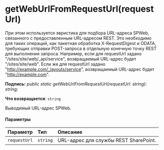 # <a name="getweburlfromrequesturlrequesturl"></a>getWebUrlFromRequestUrl(requestUrl)




При этом используется эвристика для подбора URL-адреса SPWeb, связанного с предоставленным URL-адресом REST. Это необходимо для таких операций, как пакетная обработка X-RequestDigest и ODATA, требующих отправки POST-запроса в отдельную конечную точку REST для выполнения запроса. Например, если для requestUrl задано "/sites/site/web/_api/service", возвращаемый URL-адрес будет "/sites/site/web". Если же для requestUrl задано "http://example.com/_layouts/service", возвращаемый URL-адрес будет "http://example.com".

**Подпись:** _public static getWebUrlFromRequestUrl(requestUrl: string): string;_

**Что возвращается**: `string`



Выводимый URL-адрес SPWeb.

#### <a name="parameters"></a>Параметры


| Параметр    | Тип    | Описание |
|:-------------|:---------------|:------------|
| `requestUrl`    | `string` | URL-адрес для службы REST SharePoint. |


